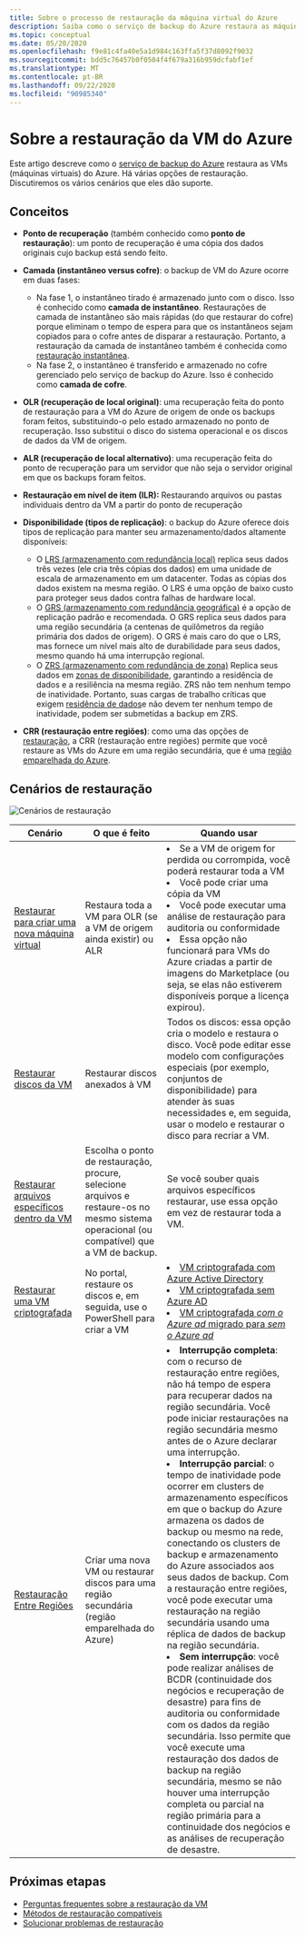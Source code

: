 ```yaml
---
title: Sobre o processo de restauração da máquina virtual do Azure
description: Saiba como o serviço de backup do Azure restaura as máquinas virtuais do Azure
ms.topic: conceptual
ms.date: 05/20/2020
ms.openlocfilehash: f9e81c4fa40e5a1d984c163ffa5f37d8092f9032
ms.sourcegitcommit: bdd5c76457b0f0504f4f679a316b959dcfabf1ef
ms.translationtype: MT
ms.contentlocale: pt-BR
ms.lasthandoff: 09/22/2020
ms.locfileid: "90985340"
---
```

# <a name="about-azure-vm-restore"></a>Sobre a restauração da VM do Azure

Este artigo descreve como o [serviço de backup do Azure](./backup-overview.md) restaura as VMs (máquinas virtuais) do Azure. Há várias opções de restauração. Discutiremos os vários cenários que eles dão suporte.

## <a name="concepts"></a>Conceitos

- **Ponto de recuperação** (também conhecido como **ponto de restauração**): um ponto de recuperação é uma cópia dos dados originais cujo backup está sendo feito.

- **Camada (instantâneo versus cofre)**: o backup de VM do Azure ocorre em duas fases:

  - Na fase 1, o instantâneo tirado é armazenado junto com o disco. Isso é conhecido como **camada de instantâneo**. Restaurações de camada de instantâneo são mais rápidas (do que restaurar do cofre) porque eliminam o tempo de espera para que os instantâneos sejam copiados para o cofre antes de disparar a restauração. Portanto, a restauração da camada de instantâneo também é conhecida como [restauração instantânea](./backup-instant-restore-capability.md).
  - Na fase 2, o instantâneo é transferido e armazenado no cofre gerenciado pelo serviço de backup do Azure. Isso é conhecido como **camada de cofre**.

- **OLR (recuperação de local original)**: uma recuperação feita do ponto de restauração para a VM do Azure de origem de onde os backups foram feitos, substituindo-o pelo estado armazenado no ponto de recuperação. Isso substitui o disco do sistema operacional e os discos de dados da VM de origem.

- **ALR (recuperação de local alternativo)**: uma recuperação feita do ponto de recuperação para um servidor que não seja o servidor original em que os backups foram feitos.

- **Restauração em nível de item (ILR):** Restaurando arquivos ou pastas individuais dentro da VM a partir do ponto de recuperação

- **Disponibilidade (tipos de replicação)**: o backup do Azure oferece dois tipos de replicação para manter seu armazenamento/dados altamente disponíveis:
  - O [LRS (armazenamento com redundância local)](../storage/common/storage-redundancy.md#locally-redundant-storage) replica seus dados três vezes (ele cria três cópias dos dados) em uma unidade de escala de armazenamento em um datacenter. Todas as cópias dos dados existem na mesma região. O LRS é uma opção de baixo custo para proteger seus dados contra falhas de hardware local.
  - O [GRS (armazenamento com redundância geográfica)](../storage/common/storage-redundancy.md#geo-redundant-storage) é a opção de replicação padrão e recomendada. O GRS replica seus dados para uma região secundária (a centenas de quilômetros da região primária dos dados de origem). O GRS é mais caro do que o LRS, mas fornece um nível mais alto de durabilidade para seus dados, mesmo quando há uma interrupção regional.
  - O [ZRS (armazenamento com redundância de zona)](../storage/common/storage-redundancy.md#zone-redundant-storage) Replica seus dados em [zonas de disponibilidade](https://docs.microsoft.com/azure/availability-zones/az-overview#availability-zones), garantindo a residência de dados e a resiliência na mesma região. ZRS não tem nenhum tempo de inatividade. Portanto, suas cargas de trabalho críticas que exigem [residência de dados](https://azure.microsoft.com/resources/achieving-compliant-data-residency-and-security-with-azure/)e não devem ter nenhum tempo de inatividade, podem ser submetidas a backup em ZRS.

- **CRR (restauração entre regiões)**: como uma das opções de [restauração](./backup-azure-arm-restore-vms.md#restore-options), a CRR (restauração entre regiões) permite que você restaure as VMs do Azure em uma região secundária, que é uma [região emparelhada do Azure](../best-practices-availability-paired-regions.md#what-are-paired-regions).

## <a name="restore-scenarios"></a>Cenários de restauração

![Cenários de restauração ](./media/about-azure-vm-restore/recovery-scenarios.png)

| **Cenário**                                                 | **O que é feito**                                             | **Quando usar**                                              |
| ------------------------------------------------------------ | ------------------------------------------------------------ | ------------------------------------------------------------ |
| [Restaurar para criar uma nova máquina virtual](./backup-azure-arm-restore-vms.md) | Restaura toda a VM para OLR (se a VM de origem ainda existir) ou ALR | <li> Se a VM de origem for perdida ou corrompida, você poderá restaurar toda a VM  <li> Você pode criar uma cópia da VM  <li> Você pode executar uma análise de restauração para auditoria ou conformidade  <li> Essa opção não funcionará para VMs do Azure criadas a partir de imagens do Marketplace (ou seja, se elas não estiverem disponíveis porque a licença expirou). |
| [Restaurar discos da VM](./backup-azure-arm-restore-vms.md#restore-disks) | Restaurar discos anexados à VM                             |  Todos os discos: essa opção cria o modelo e restaura o disco. Você pode editar esse modelo com configurações especiais (por exemplo, conjuntos de disponibilidade) para atender às suas necessidades e, em seguida, usar o modelo e restaurar o disco para recriar a VM. |
| [Restaurar arquivos específicos dentro da VM](./backup-azure-restore-files-from-vm.md) | Escolha o ponto de restauração, procure, selecione arquivos e restaure-os no mesmo sistema operacional (ou compatível) que a VM de backup. |  Se você souber quais arquivos específicos restaurar, use essa opção em vez de restaurar toda a VM. |
| [Restaurar uma VM criptografada](./backup-azure-vms-encryption.md) | No portal, restaure os discos e, em seguida, use o PowerShell para criar a VM | <li> [VM criptografada com Azure Active Directory](../virtual-machines/windows/disk-encryption-windows-aad.md)  <li> [VM criptografada sem Azure AD](../virtual-machines/windows/disk-encryption-windows.md) <li> [VM criptografada *com o Azure ad* migrado para *sem o Azure ad*](../virtual-machines/windows/disk-encryption-faq.md#can-i-migrate-vms-that-were-encrypted-with-an-azure-ad-app-to-encryption-without-an-azure-ad-app) |
| [Restauração Entre Regiões](./backup-azure-arm-restore-vms.md#cross-region-restore) | Criar uma nova VM ou restaurar discos para uma região secundária (região emparelhada do Azure) | <li> **Interrupção completa**: com o recurso de restauração entre regiões, não há tempo de espera para recuperar dados na região secundária. Você pode iniciar restaurações na região secundária mesmo antes de o Azure declarar uma interrupção. <li> **Interrupção parcial**: o tempo de inatividade pode ocorrer em clusters de armazenamento específicos em que o backup do Azure armazena os dados de backup ou mesmo na rede, conectando os clusters de backup e armazenamento do Azure associados aos seus dados de backup. Com a restauração entre regiões, você pode executar uma restauração na região secundária usando uma réplica de dados de backup na região secundária. <li> **Sem interrupção**: você pode realizar análises de BCDR (continuidade dos negócios e recuperação de desastre) para fins de auditoria ou conformidade com os dados da região secundária. Isso permite que você execute uma restauração dos dados de backup na região secundária, mesmo se não houver uma interrupção completa ou parcial na região primária para a continuidade dos negócios e as análises de recuperação de desastre.  |

## <a name="next-steps"></a>Próximas etapas

- [Perguntas frequentes sobre a restauração da VM](./backup-azure-vm-backup-faq.md#restore)
- [Métodos de restauração compatíveis](./backup-support-matrix-iaas.md#supported-restore-methods)
- [Solucionar problemas de restauração](./backup-azure-vms-troubleshoot.md#restore)
